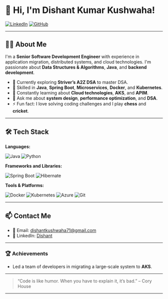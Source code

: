 # 👋 Hi, I'm Dishant Kumar Kushwaha!

[![LinkedIn](https://img.shields.io/badge/LinkedIn-Connect-blue?style=flat-square&logo=linkedin)](https://www.linkedin.com/in/dishantkkk)
[![GitHub](https://img.shields.io/github/followers/dishantkkk?style=social)](https://github.com/dishantkkk)

---

## 👨‍💻 About Me

I'm a **Senior Software Development Engineer** with experience in application migration, distributed systems, and cloud technologies. I'm passionate about **Data Structures & Algorithms**, **Java**, and **backend development**.

- 🔭 Currently exploring **Striver’s A2Z DSA** to master DSA.
- 🎯 Skilled in **Java**, **Spring Boot**, **Microservices**, **Docker**, and **Kubernetes**.
- 🌱 Constantly learning about **Cloud technologies**, **AKS**, and **APIM**.
- 💬 Ask me about **system design**, **performance optimization**, and **DSA**.
- ⚡ Fun fact: I love solving coding challenges and I play **chess** and **cricket**.

---

## 🛠️ Tech Stack

**Languages:**

![Java](https://img.shields.io/badge/Java-ED8B00?style=for-the-badge&logo=java&logoColor=white)
![Python](https://img.shields.io/badge/Python-3776AB?style=for-the-badge&logo=python&logoColor=white)

**Frameworks and Libraries:**

![Spring Boot](https://img.shields.io/badge/Spring_Boot-6DB33F?style=for-the-badge&logo=spring-boot&logoColor=white)
![Hibernate](https://img.shields.io/badge/Hibernate-59666C?style=for-the-badge&logo=hibernate&logoColor=white)

**Tools & Platforms:**

![Docker](https://img.shields.io/badge/Docker-2496ED?style=for-the-badge&logo=docker&logoColor=white)
![Kubernetes](https://img.shields.io/badge/Kubernetes-326CE5?style=for-the-badge&logo=kubernetes&logoColor=white)
![Azure](https://img.shields.io/badge/Microsoft%20Azure-0089D6?style=for-the-badge&logo=microsoft-azure&logoColor=white)
![Git](https://img.shields.io/badge/Git-F05032?style=for-the-badge&logo=git&logoColor=white)

---

## 📫 Contact Me

- 📧 Email: [dishantkushwaha71@gmail.com](mailto:dishantkushwaha71@gmail.com)
- 💼 LinkedIn: [Dishant](https://www.linkedin.com/in/dishantkkk)

---

### 🏆 Achievements

- Led a team of developers in migrating a large-scale system to **AKS**.

---

> “Code is like humor. When you have to explain it, it’s bad.” – Cory House

---

